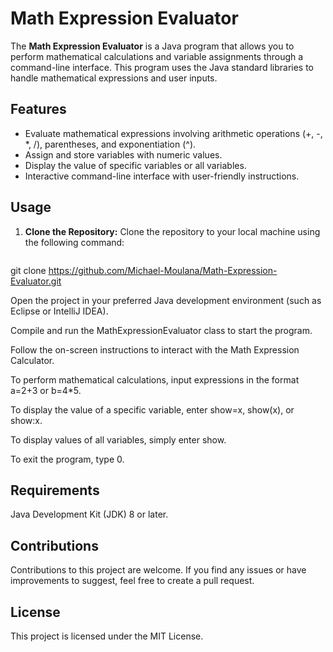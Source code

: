 # Math Expression Evaluator

The **Math Expression Evaluator** is a Java program that allows you to perform mathematical calculations and variable assignments through a command-line interface. This program uses the Java standard libraries to handle mathematical expressions and user inputs.

## Features

- Evaluate mathematical expressions involving arithmetic operations (+, -, *, /), parentheses, and exponentiation (^).
- Assign and store variables with numeric values.
- Display the value of specific variables or all variables.
- Interactive command-line interface with user-friendly instructions.

## Usage

1. **Clone the Repository:** Clone the repository to your local machine using the following command:
   ```bash
git clone https://github.com/Michael-Moulana/Math-Expression-Evaluator.git

Open the project in your preferred Java development environment (such as Eclipse or IntelliJ IDEA).

Compile and run the MathExpressionEvaluator class to start the program.

Follow the on-screen instructions to interact with the Math Expression Calculator.

To perform mathematical calculations, input expressions in the format a=2+3 or b=4*5.

To display the value of a specific variable, enter show=x, show(x), or show:x.

To display values of all variables, simply enter show.

To exit the program, type 0.

## Requirements
Java Development Kit (JDK) 8 or later.

## Contributions
Contributions to this project are welcome. If you find any issues or have improvements to suggest, feel free to create a pull request.

## License
This project is licensed under the MIT License.

